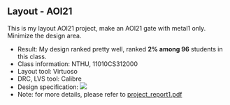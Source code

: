 ## Layout - AOI21

This is my layout AOI21 project, make an AOI21 gate with metal1 only. Minimize the design area.
- Result: My design ranked pretty well, ranked **2% among 96** students in this class.
- Class information: NTHU, 11010CS312000
- Layout tool: Virtuoso
- DRC, LVS tool: Calibre
- Design specification:
![](https://i.imgur.com/bk53vSI.png)
- Note: for more details, please refer to [project_report1.pdf](https://github.com/ccl1616/Layout-AOI21/blob/main/project_report1.pdf)
